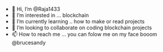 - 👋 Hi, I’m @Raja1433
- 👀 I’m interested in ... blockchain
- 🌱 I’m currently learning .. how to make or read projects
- 💞️ I’m looking to collaborate on coding blockchain projects
- 📫 How to reach me ... you can folow me on my face booom @brucesandy

<!---
Raja1433/Raja1433 is a ✨ special ✨ repository because its `README.md` (this file) appears on your GitHub profile.
You can click the Preview link to take a look at your changes.
--->
